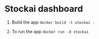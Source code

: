 # Stockai dashboard

1. Build the app `docker build -t stockai .`

2. To run the app `docker run -d stockai`
